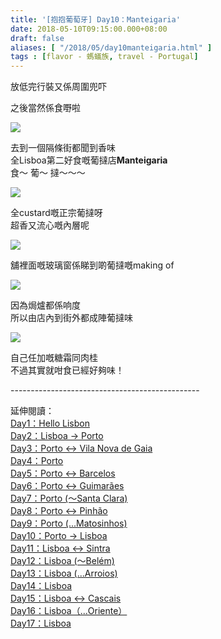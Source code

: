 ```yaml
---
title: '[抱抱葡萄牙] Day10：Manteigaria'
date: 2018-05-10T09:15:00.000+08:00
draft: false
aliases: [ "/2018/05/day10manteigaria.html" ]
tags : [flavor - 螞蟻族, travel - Portugal]
---
```


放低完行裝又係周圍兜吓

之後當然係食嘢啦  

![](/images/portugal10c.jpg)

去到一個隔條街都聞到香味  
全Lisboa第二好食嘅葡撻店**Manteigaria**  
食～ 葡～ 撻～～～  

![](https://c1.staticflickr.com/1/946/41278792264_d2b4dc5066_z.jpg)

全custard嘅正宗葡撻呀  
超香又流心嘅內層呢  

![](https://c1.staticflickr.com/1/958/28126151628_989d81dcac_z.jpg)

舖裡面嘅玻璃窗係睇到啲葡撻嘅making of  

![](https://c1.staticflickr.com/1/945/41278791094_c3909b515a_z.jpg)

因為焗爐都係响度  
所以由店內到街外都成陣葡撻味  

![](https://c1.staticflickr.com/1/830/28126150478_c471ffa630_z.jpg)

自己任加嘅糖霜同肉桂  
不過其實就咁食已經好夠味！  
  
\-----------------------------------------------  
  
  
延伸閱讀：  
[Day1：Hello Lisbon](https://www.hidie.net/2017/07/day1hello-lisbon.html)  
[Day2：Lisboa → Porto](https://www.hidie.net/2017/07/day2lisboa-porto.html)  
[Day3：Porto ↔ Vila Nova de Gaia](https://www.hidie.net/2017/07/day3porto-vila-nova-de-gaia.html)  
[Day4：Porto](http://www.hidie.net/2017/07/day4porto.html)  
[Day5：Porto ↔ Barcelos](http://www.hidie.net/2017/07/day5porto-barcelos.html)  
[Day6：Porto ↔ Guimarães](http://www.hidie.net/2017/07/day6porto-guimaraes.html)  
[Day7：Porto (～Santa Clara)](http://www.hidie.net/2017/08/day7porto-santa-clara.html)  
[Day8：Porto ↔ Pinhão](http://www.hidie.net/2017/08/day8porto-pinhao.html)  
[Day9：Porto (...Matosinhos)](http://www.hidie.net/2017/08/day9porto-matosinhos.html)  
[Day10：Porto → Lisboa](http://www.hidie.net/2017/08/day10porto-lisboa.html)  
[Day11：Lisboa ↔ Sintra](http://www.hidie.net/2017/08/day11lisboa-sintra.html)  
[Day12：Lisboa (～Belém)](http://www.hidie.net/2017/08/day12lisboa-belem.html)  
[Day13：Lisboa (...Arroios)](http://www.hidie.net/2017/08/day13lisboa-arroios.html)  
[Day14：Lisboa](http://www.hidie.net/2017/08/day14lisboa.html)  
[Day15：Lisboa ↔ Cascais](http://www.hidie.net/2017/08/day15lisboa-cascais.html)  
[Day16：Lisboa（...Oriente）](http://www.hidie.net/2017/08/day16lisboaoriente.html)  
[Day17：Lisboa](http://www.hidie.net/2017/08/day17lisboa.html)